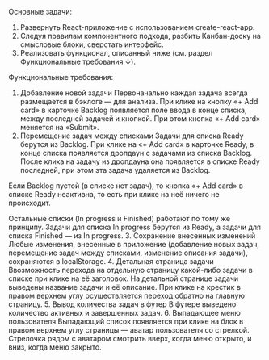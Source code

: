  Основные задачи:
1. Развернуть React-приложение с использованием create-react-app.
2. Следуя правилам компонентного подхода, разбить Канбан-доску на смысловые блоки, сверстать интерфейс.
3. Реализовать функционал, описанный ниже (см. раздел Функциональные требования ↓).

  Функциональные требования: 
  1. Добавление новой задачи
Первоначально каждая задача всегда размещается в бэклоге — для анализа. При клике на кнопку «+ Add card» в карточке Backlog появляется поле ввода в конце списка, между последней задачей и кнопкой. При этом кнопка «+ Add card» меняется на «Submit». 
  2. Перемещение задач между списками
Задачи для списка Ready берутся из Backlog. При клике на «+ Add card» в карточке Ready, в конце списка появляется дропдаун с задачами из списка Backlog. После клика на задачу из дропдауна она появляется в списке Ready последней, при этом эта задача удаляется из Backlog.

Если Backlog пустой (в списке нет задач), то кнопка «+ Add card» в списке Ready неактивна, то есть при клике на неё ничего не происходит.

Остальные списки (In progress и Finished) работают по тому же принципу. Задачи для списка In progress берутся из Ready, а задачи для списка Finished — из In progress.
  3. Сохранение внесенных изменений
Любые изменения, внесенные в приложение (добавление новых задач, перемещение задач между списками, изменение описания задачи), сохраняются в localStorage.
  4. Детальная страница задачи
Ввозможность перехода на отдельную страницу какой-либо задачи в списке при клике на её заголовок. На детальной странице задачи выведены название задачи и её описание. При клике на крестик в правом верхнем углу осуществляется переход обратно на главную страницу.
  5. Вывод количества задач в футер
В футере выведено количество активных и завершенных задач.
  6. Выпадающее меню пользователя
Выпадающий список появляется при клике на блок в правом верхнем углу страницы — аватар пользователя со стрелкой. Стрелочка рядом с аватаром смотрить вверх, когда меню открыто, и вниз, когда меню закрыто.

